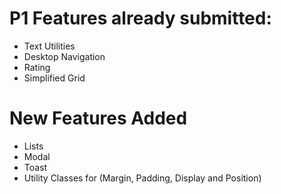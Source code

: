 # P1 Features already submitted:
* Text Utilities
* Desktop Navigation
* Rating
* Simplified Grid

# New Features Added
* Lists
* Modal
* Toast
* Utility Classes for (Margin, Padding, Display and Position)
